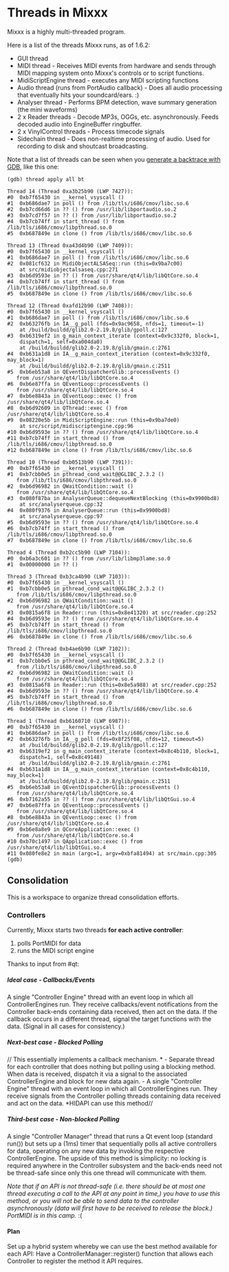 # Threads in Mixxx

Mixxx is a highly multi-threaded program.

Here is a list of the threads Mixxx runs, as of 1.6.2:

  - GUI thread
  - MIDI thread - Receives MIDI events from hardware and sends through
    MIDI mapping system onto Mixxx's controls or to script functions.
  - MidiScriptEngine thread - executes any MIDI scripting functions
  - Audio thread (runs from PortAudio callback) - Does all audio
    processing that eventually hits your soundcard/ears. :)
  - Analyser thread - Performs BPM detection, wave summary generation
    (the mini waveforms)
  - 2 x Reader threads - Decode MP3s, OGGs, etc. asynchronously. Feeds
    decoded audio into EngineBuffer ringbuffer.
  - 2 x VinylControl threads - Process timecode signals 
  - Sidechain thread - Does non-realtime processing of audio. Used for
    recording to disk and shoutcast broadcasting.

Note that a list of threads can be seen when you [generate a backtrace
with GDB](creating_backtraces), like this one:

``` 
(gdb) thread apply all bt
 
Thread 14 (Thread 0xa3b25b90 (LWP 7427)):
#0  0xb7f65430 in __kernel_vsyscall ()
#1  0xb686dae7 in poll () from /lib/tls/i686/cmov/libc.so.6
#2  0xb7cd66d6 in ?? () from /usr/lib/libportaudio.so.2
#3  0xb7cd7f57 in ?? () from /usr/lib/libportaudio.so.2
#4  0xb7cb74ff in start_thread () from /lib/tls/i686/cmov/libpthread.so.0
#5  0xb687849e in clone () from /lib/tls/i686/cmov/libc.so.6
 
Thread 13 (Thread 0xa43d4b90 (LWP 7409)):
#0  0xb7f65430 in __kernel_vsyscall ()
#1  0xb686dae7 in poll () from /lib/tls/i686/cmov/libc.so.6
#2  0x081cf632 in MidiObjectALSASeq::run (this=0x9ba7c00)
    at src/midiobjectalsaseq.cpp:271
#3  0xb6d9593e in ?? () from /usr/share/qt4/lib/libQtCore.so.4
#4  0xb7cb74ff in start_thread () from /lib/tls/i686/cmov/libpthread.so.0
#5  0xb687849e in clone () from /lib/tls/i686/cmov/libc.so.6
 
Thread 12 (Thread 0xafd12b90 (LWP 7408)):
#0  0xb7f65430 in __kernel_vsyscall ()
#1  0xb686dae7 in poll () from /lib/tls/i686/cmov/libc.so.6
#2  0xb63276fb in IA__g_poll (fds=0x9ac9658, nfds=1, timeout=-1)
    at /build/buildd/glib2.0-2.19.8/glib/gpoll.c:127
#3  0xb6319ef2 in g_main_context_iterate (context=0x9c332f0, block=1,
    dispatch=1, self=0xa004da0)
    at /build/buildd/glib2.0-2.19.8/glib/gmain.c:2761
#4  0xb631a1d8 in IA__g_main_context_iteration (context=0x9c332f0, may_block=1)
    at /build/buildd/glib2.0-2.19.8/glib/gmain.c:2511
#5  0xb6eb53a8 in QEventDispatcherGlib::processEvents ()
   from /usr/share/qt4/lib/libQtCore.so.4
#6  0xb6e87ffa in QEventLoop::processEvents ()
   from /usr/share/qt4/lib/libQtCore.so.4
#7  0xb6e8843a in QEventLoop::exec () from /usr/share/qt4/lib/libQtCore.so.4
#8  0xb6d92609 in QThread::exec () from /usr/share/qt4/lib/libQtCore.so.4
#9  0x08220e5b in MidiScriptEngine::run (this=0x9ba7de0)
    at src/script/midiscriptengine.cpp:96
#10 0xb6d9593e in ?? () from /usr/share/qt4/lib/libQtCore.so.4
#11 0xb7cb74ff in start_thread () from /lib/tls/i686/cmov/libpthread.so.0
#12 0xb687849e in clone () from /lib/tls/i686/cmov/libc.so.6
 
Thread 10 (Thread 0xb0513b90 (LWP 7391)):
#0  0xb7f65430 in __kernel_vsyscall ()
#1  0xb7cbb0e5 in pthread_cond_wait@@GLIBC_2.3.2 ()
   from /lib/tls/i686/cmov/libpthread.so.0
#2  0xb6d96982 in QWaitCondition::wait ()
   from /usr/share/qt4/lib/libQtCore.so.4
#3  0x080f87ba in AnalyserQueue::dequeueNextBlocking (this=0x9900bd8)
    at src/analyserqueue.cpp:32
#4  0x080f9376 in AnalyserQueue::run (this=0x9900bd8)
    at src/analyserqueue.cpp:97
#5  0xb6d9593e in ?? () from /usr/share/qt4/lib/libQtCore.so.4
#6  0xb7cb74ff in start_thread () from /lib/tls/i686/cmov/libpthread.so.0
#7  0xb687849e in clone () from /lib/tls/i686/cmov/libc.so.6
 
Thread 4 (Thread 0xb2cc5b90 (LWP 7104)):
#0  0xb6a3c601 in ?? () from /usr/lib/libmp3lame.so.0
#1  0x00000000 in ?? ()
 
Thread 3 (Thread 0xb3ca4b90 (LWP 7103)):
#0  0xb7f65430 in __kernel_vsyscall ()
#1  0xb7cbb0e5 in pthread_cond_wait@@GLIBC_2.3.2 ()
   from /lib/tls/i686/cmov/libpthread.so.0
#2  0xb6d96982 in QWaitCondition::wait ()
   from /usr/share/qt4/lib/libQtCore.so.4
#3  0x0815a6f8 in Reader::run (this=0x8e41320) at src/reader.cpp:252
#4  0xb6d9593e in ?? () from /usr/share/qt4/lib/libQtCore.so.4
#5  0xb7cb74ff in start_thread () from /lib/tls/i686/cmov/libpthread.so.0
#6  0xb687849e in clone () from /lib/tls/i686/cmov/libc.so.6
 
Thread 2 (Thread 0xb4ae6b90 (LWP 7102)):
#0  0xb7f65430 in __kernel_vsyscall ()
#1  0xb7cbb0e5 in pthread_cond_wait@@GLIBC_2.3.2 ()
   from /lib/tls/i686/cmov/libpthread.so.0
#2  0xb6d96982 in QWaitCondition::wait ()
   from /usr/share/qt4/lib/libQtCore.so.4
#3  0x0815a6f8 in Reader::run (this=0x8e5a988) at src/reader.cpp:252
#4  0xb6d9593e in ?? () from /usr/share/qt4/lib/libQtCore.so.4
#5  0xb7cb74ff in start_thread () from /lib/tls/i686/cmov/libpthread.so.0
#6  0xb687849e in clone () from /lib/tls/i686/cmov/libc.so.6
 
Thread 1 (Thread 0xb6160710 (LWP 6987)):
#0  0xb7f65430 in __kernel_vsyscall ()
#1  0xb686dae7 in poll () from /lib/tls/i686/cmov/libc.so.6
#2  0xb63276fb in IA__g_poll (fds=0x8f25f08, nfds=12, timeout=5)
    at /build/buildd/glib2.0-2.19.8/glib/gpoll.c:127
#3  0xb6319ef2 in g_main_context_iterate (context=0x8c4b110, block=1,
    dispatch=1, self=0x8c49148)
    at /build/buildd/glib2.0-2.19.8/glib/gmain.c:2761
#4  0xb631a1d8 in IA__g_main_context_iteration (context=0x8c4b110, may_block=1)
    at /build/buildd/glib2.0-2.19.8/glib/gmain.c:2511
#5  0xb6eb53a8 in QEventDispatcherGlib::processEvents ()
   from /usr/share/qt4/lib/libQtCore.so.4
#6  0xb7162a55 in ?? () from /usr/share/qt4/lib/libQtGui.so.4
#7  0xb6e87ffa in QEventLoop::processEvents ()
   from /usr/share/qt4/lib/libQtCore.so.4
#8  0xb6e8843a in QEventLoop::exec () from /usr/share/qt4/lib/libQtCore.so.4
#9  0xb6e8a8e9 in QCoreApplication::exec ()
   from /usr/share/qt4/lib/libQtCore.so.4
#10 0xb70c1497 in QApplication::exec () from /usr/share/qt4/lib/libQtGui.so.4
#11 0x080fe8e2 in main (argc=1, argv=0xbfa81494) at src/main.cpp:305
(gdb) 
```

## Consolidation

This is a workspace to organize thread consolidation efforts.

### Controllers

Currently, Mixxx starts two threads **for each active controller**:

1.  polls PortMIDI for data
2.  runs the MIDI script engine

Thanks to input from \#qt:

##### Ideal case - Callbacks/Events

A single "Controller Engine" thread with an event loop in which all
ControllerEngines run. They receive callbacks/event notifications from
the Controller back-ends containing data received, then act on the data.
If the callback occurs in a different thread, signal the target
functions with the data. (Signal in all cases for consistency.)

##### Next-best case - Blocked Polling

// This essentially implements a callback mechanism. * - Separate thread
for each controller that does nothing but polling using a blocking
method. When data is received, dispatch it via a signal to the
associated ControllerEngine and block for new data again. - A single
"Controller Engine" thread with an event loop in which all
ControllerEngines run. They receive signals from the Controller polling
threads containing data received and act on the data. *HIDAPI can use
this method//

##### Third-best case - Non-blocked Polling

A single "Controller Manager" thread that runs a Qt event loop (standard
run()) but sets up a (1ms) timer that sequentially polls all active
controllers for data, operating on any new data by invoking the
respective ControllerEngine. The upside of this method is simplicity: no
locking is required anywhere in the Controller subsystem and the
back-ends need not be thread-safe since only this one thread will
communicate with them.

*Note that if an API is not thread-safe (i.e. there should be at most
one thread executing a call to the API at any point in time,) you have
to use this method, or you will not be able to send data to the
controller asynchronously (data will first have to be received to
release the block.) PortMIDI is in this camp.* :(

#### Plan

Set up a hybrid system whereby we can use the best method available for
each API: Have a ControllerManager::register() function that allows each
Controller to register the method it API requires.
